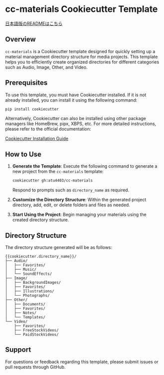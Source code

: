 # cc-materials Cookiecutter Template

[日本語版のREADMEはこちら](README_ja.md)

## Overview
`cc-materials` is a Cookiecutter template designed for quickly setting up a material management directory structure for media projects. This template helps you to efficiently create organized directories for different categories such as Audio, Image, Other, and Video.

## Prerequisites
To use this template, you must have Cookiecutter installed. If it is not already installed, you can install it using the following command:

```bash
pip install cookiecutter
```

Alternatively, Cookiecutter can also be installed using other package managers like HomeBrew, pipx, XBPS, etc. For more detailed instructions, please refer to the official documentation:

[Cookiecutter Installation Guide](https://cookiecutter.readthedocs.io/en/stable/installation.html)

## How to Use
1. **Generate the Template**:
   Execute the following command to generate a new project from the `cc-materials` template:

   ```bash
   cookiecutter gh:atu4403/cc-materials
   ```

   Respond to prompts such as `directory_name` as required.

2. **Customize the Directory Structure**:
   Within the generated project directory, add, edit, or delete folders and files as needed.

3. **Start Using the Project**:
   Begin managing your materials using the created directory structure.

## Directory Structure
The directory structure generated will be as follows:

```
{{cookiecutter.directory_name}}/
├── Audio/
│   ├── Favorites/
│   ├── Music/
│   └── SoundEffects/
├── Image/
│   ├── BackgroundImages/
│   ├── Favorites/
│   ├── Illustrations/
│   └── Photographs/
├── Other/
│   ├── Documents/
│   ├── Favorites/
│   ├── Notes/
│   └── Templates/
└── Video/
    ├── Favorites/
    ├── FreeStockVideos/
    └── PaidStockVideos/
```

## Support
For questions or feedback regarding this template, please submit issues or pull requests through GitHub.
